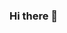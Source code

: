 ### Hi there 👋

<!--
**ryomasaputra/ryomasaputra** is a ✨ _special_ ✨ repository because its `README.md` (this file) appears on your GitHub profile.

My name is Anak Agung Ryoma Saputra (NIM:16520381) . You can call me Ryoma. Now, I curently studying at Sekolah Teknik Elektro dan Informatika (STEI) ITB. I am new to code and I am interested to learn Phyton and Latex. My linkedin is www.linkedin.com/in/anak-agung-ryoma-saputra-6859471b8
-->
